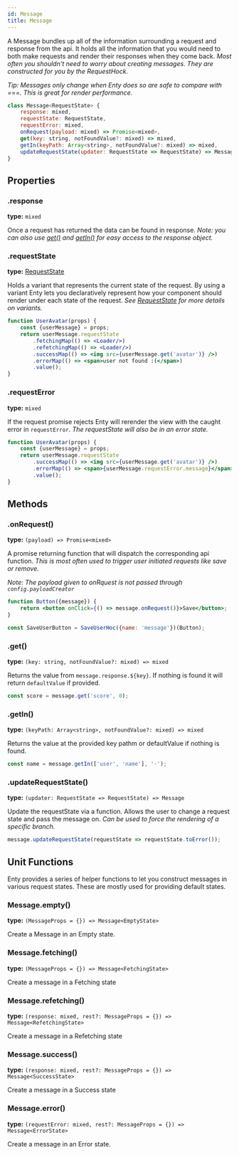 ```yaml
---
id: Message
title: Message
---
```


A Message bundles up all of the information surrounding a request and response from the api.
It holds all the information that you would need to both make requests and render their responses
when they come back. _Most often you shouldn't need to worry about creating messages. They are constructed for you
by the RequestHock._

_Tip: Messages only change when Enty does so are safe to compare with ===. This is great for render
performance._



```js
class Message<RequestState> {
    response: mixed,
    requestState: RequestState,
    requestError: mixed,
    onRequest(payload: mixed) => Promise<mixed>,
    get(key: string, notFoundValue?: mixed) => mixed,
    getIn(keyPath: Array<string>, notFoundValue?: mixed) => mixed,
    updateRequestState(updater: RequestState => RequestState) => Message
}
```

## Properties

### .response
**type:** `mixed`  

Once a request has returned the data can be found in response. _Note: you can also use
[get()](#get) and [getIn()](#getin) for easy access to the response object._

### .requestState
**type:** [RequestState]

Holds a variant that represents the current state of the request. By using a variant
Enty lets you declaratively represent how your component should render under each state of the 
request. _See [RequestState] for more details on variants._

```jsx
function UserAvatar(props) {
    const {userMessage} = props;
    return userMessage.requestState
        .fetchingMap(() => <Loader/>)
        .refetchingMap(() => <Loader/>)
        .successMap(() => <img src={userMessage.get('avatar')} />)
        .errorMap(() => <span>user not found :(</span>)
        .value();
}
```

### .requestError
**type:** `mixed`  

If the request promise rejects Enty will rerender the view with the caught error in 
`requestError`. _The requestState will also be in an error state._

```jsx
function UserAvatar(props) {
    const {userMessage} = props;
    return userMessage.requestState
        .successMap(() => <img src={userMessage.get('avatar')} />)
        .errorMap(() => <span>{userMessage.requestError.message}</span>)
        .value();
}
```


## Methods

### .onRequest()
**type:** `(payload) => Promise<mixed>`  

A promise returning function that will dispatch the corresponding api function. _This is most often 
used to trigger user initiated requests like save or remove._

_Note: The payload given to onRquest is not passed through `config.payloadCreator`_

```jsx
function Button({message}) {
    return <button onClick={() => message.onRequest()}>Save</button>;
}

const SaveUserButton = SaveUserHoc({name: 'message'})(Button);
```


### .get()
**type:** `(key: string, notFoundValue?: mixed) => mixed`  

Returns the value from `message.response.${key}`. If nothing is found it will return `defaultValue`
if provided.

```js
const score = message.get('score', 0);
```

### .getIn()
**type:** `(keyPath: Array<string>, notFoundValue?: mixed) => mixed`  

Returns the value at the provided key pathm or defaultValue if nothing is found.

```js
const name = message.getIn(['user', 'name'], '-');
```

### .updateRequestState()
**type:** `(updater: RequestState => RequestState) => Message`  

Update the requestState via a function. Allows the user to change a request state and pass the 
message on. _Can be used to force the rendering of a specific branch._

```js
message.updateRequestState(requestState => requestState.toError());
```



## Unit Functions
Enty provides a series of helper functions to let you construct messages
in various request states. These are mostly used for providing default states.

### Message.empty()
**type:** `(MessageProps = {}) => Message<EmptyState>`

Create a Message in an Empty state.

### Message.fetching()
**type:** `(MessageProps = {}) => Message<FetchingState>`

Create a message in a Fetching state

### Message.refetching()
**type:** `(response: mixed, rest?: MessageProps = {}) => Message<RefetchingState>`

Create a message in a Refetching state

### Message.success()
**type:** `(response: mixed, rest?: MessageProps = {}) => Message<SuccessState>`

Create a message in a Success state


### Message.error()
**type:** `(requestError: mixed, rest?: MessageProps = {}) => Message<ErrorState>`

Create a message in an Error state.


[RequestState]: ./RequestState
